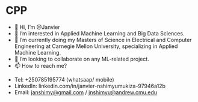# CPP
- 👋 Hi, I’m @Janvier
- 👀 I’m interested in Applied Machine Learning and Big Data Sciences.
- 🌱 I’m currently doing my Masters of Science in Electrical and Computer Engineering at Carnegie Mellon University, specializing in Applied Machine Learning.
- 💞️ I’m looking to collaborate on any ML-related project.
- 📫 How to reach me? 
* Tel: +250785195774 (whatsaap/ mobile)
* LinkedIn: linkedin.com/in/janvier-nshimyumukiza-97946a12b
* Email: janshimy@gmail.com / jnshimyu@andrew.cmu.edu

<!---
janshimy/janshimy is a ✨ special ✨ repository because its `README.md` (this file) appears on your GitHub profile.
You can click the Preview link to take a look at your changes.
--->
